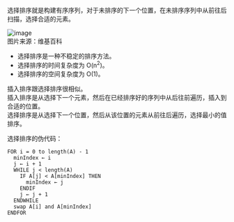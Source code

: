 选择排序就是构建有序序列，对于未排序的下一个位置，在未排序序列中从前往后扫描，选择合适的元素。 

![image](../../../images/Selection_sort.gif)  
图片来源：维基百科

- 选择排序是一种不稳定的排序方法。
- 选择排序的时间复杂度为 O(n<sup>2</sup>)。
- 选择排序的空间复杂度为 O(1)。

插入排序跟选择排序很相似。  
插入排序是从选择下一个元素，然后在已经排序好的序列中从后往前遍历，插入到合适的位置。  
选择排序是从选择下一个位置，然后从该位置的元素从前往后遍历，选择最小的值排序。  

选择排序的伪代码：
```
FOR i = 0 to length(A) - 1
  minIndex ← i
  j ← i + 1
  WHILE j < length(A)
    IF A[j] < A[minIndex] THEN
      minIndex ← j
    ENDIF
    j ← j + 1
  ENDWHILE
  swap A[i] and A[minIndex]
ENDFOR
```